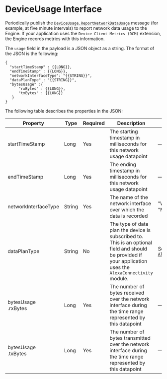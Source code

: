 # DeviceUsage Interface

Periodically publish the [`DeviceUsage.ReportNetworkDataUsage`](https://alexa.github.io/alexa-auto-sdk/docs/aasb/core/DeviceUsage/index.html#reportnetworkdatausage) message (for example, at five minute intervals) to report network data usage to the Engine. If your application uses the `Device Client Metrics (DCM)` extension, the Engine records metrics with this information.

The `usage` field in the payload is a JSON object as a string. The format of the JSON is the following:

```
{
  "startTimeStamp" : {{LONG}},
  "endTimeStamp" : {{LONG}},
  "networkInterfaceType": "{{STRING}}",
  "dataPlanType" : "{{STRING}}",
  "bytesUsage" :{
      "rxBytes" : {{LONG}},
      "txBytes" : {{LONG}}
   }
}
```

The following table describes the properties in the JSON:

| Property               | Type   | Required | Description                                                                                                                                                                  | Example                                   |
| ---------------------- | ------ | -------- | ---------------------------------------------------------------------------------------------------------------------------------------------------------------------------- | ----------------------------------------- |
| startTimeStamp         | Long   | Yes      | The starting timestamp in milliseconds for this network usage datapoint                                                                                         | —                                         |
| endTimeStamp           | Long   | Yes     | The ending timestamp in milliseconds for this network usage datapoint                                                       | —                                         |
| networkInterfaceType   | String | Yes      | The name of the network interface over which the data is recorded                                                                                                                   | "WIFI",<br>"MOBILE"                       |
| dataPlanType           | String | No       | The type of data plan the device is subscribed to. This is an optional field and should be provided if your application uses the `AlexaConnectivity` module. | See [`AlexaConnectivity`](https://alexa.github.io/alexa-auto-sdk/docs/explore/features/connectivity/) |
| bytesUsage<br>.rxBytes | Long   | Yes      | The number of bytes received over the network interface during the time range represented by this datapoint                                                                                                                               | —                                         |
| bytesUsage<br>.txBytes | Long   | Yes      | The number of bytes transmitted over the network interface during the time range represented by this datapoint                                                                                                                             | —                                         |